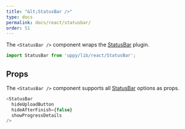 ```yaml
---
title: "&lt;StatusBar />"
type: docs
permalink: docs/react/statusbar/
order: 51
---
```


The `<StatusBar />` component wraps the [StatusBar][] plugin.

```js
import StatusBar from 'uppy/lib/react/StatusBar';
```

## Props

The `<StatusBar />` component supports all [StatusBar][] options as props.

```js
<StatusBar
  hideUploadButton
  hideAfterFinish={false}
  showProgressDetails
/>
```

[StatusBar]: /docs/statusbar/

